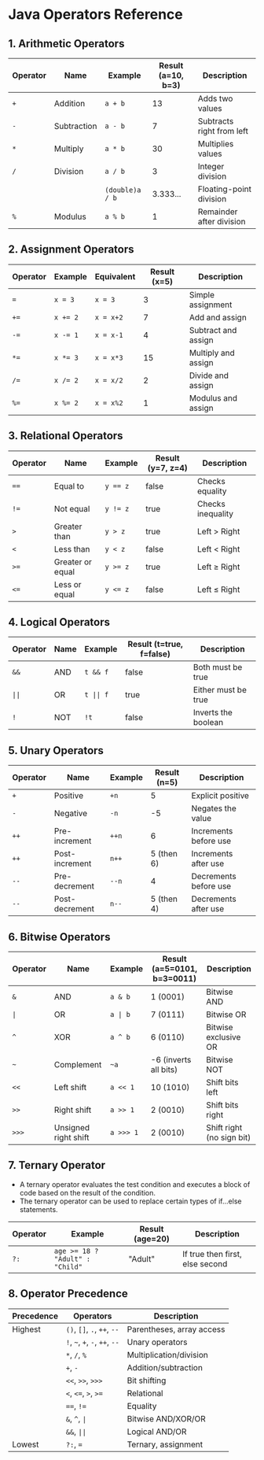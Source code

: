 # Java Operators Reference

## 1. Arithmetic Operators
| Operator | Name        | Example          | Result (a=10, b=3) | Description                  |
|----------|-------------|------------------|--------------------|------------------------------|
| `+`      | Addition    | `a + b`          | 13                 | Adds two values              |
| `-`      | Subtraction | `a - b`          | 7                  | Subtracts right from left    |
| `*`      | Multiply    | `a * b`          | 30                 | Multiplies values            |
| `/`      | Division    | `a / b`          | 3                  | Integer division             |
|          |             | `(double)a / b`  | 3.333...           | Floating-point division      |
| `%`      | Modulus     | `a % b`          | 1                  | Remainder after division     |

## 2. Assignment Operators
| Operator | Example    | Equivalent | Result (x=5) |   Description                  |
|----------|------------|------------|--------------|------------------------------|
| `=`      | `x = 3`    | `x = 3`    | 3            | Simple assignment            |
| `+=`     | `x += 2`   | `x = x+2`  | 7            | Add and assign               |
| `-=`     | `x -= 1`   | `x = x-1`  | 4            | Subtract and assign          |
| `*=`     | `x *= 3`   | `x = x*3`  | 15           | Multiply and assign          |
| `/=`     | `x /= 2`   | `x = x/2`  | 2            | Divide and assign            |
| `%=`     | `x %= 2`   | `x = x%2`  | 1            | Modulus and assign           |

## 3. Relational Operators
| Operator | Name               | Example    | Result (y=7, z=4) | Description                  |
|----------|--------------------|------------|-------------------|------------------------------|
| `==`     | Equal to           | `y == z`   | false             | Checks equality              |
| `!=`     | Not equal          | `y != z`   | true              | Checks inequality            |
| `>`      | Greater than       | `y > z`    | true              | Left > Right                 |
| `<`      | Less than          | `y < z`    | false             | Left < Right                 |
| `>=`     | Greater or equal   | `y >= z`   | true              | Left ≥ Right                 |
| `<=`     | Less or equal      | `y <= z`   | false             | Left ≤ Right                 |

## 4. Logical Operators
| Operator | Name   | Example          | Result (t=true, f=false) | Description                  |
|----------|--------|------------------|--------------------------|------------------------------|
| `&&`     | AND    | `t && f`         | false                    | Both must be true            |
| `\|\|`   | OR     | `t \|\| f`       | true                     | Either must be true          |
| `!`      | NOT    | `!t`             | false                    | Inverts the boolean          |

## 5. Unary Operators
| Operator | Name          | Example    | Result (n=5) | Description                  |
|----------|---------------|------------|--------------|------------------------------|
| `+`      | Positive      | `+n`       | 5            | Explicit positive            |
| `-`      | Negative      | `-n`       | -5           | Negates the value            |
| `++`     | Pre-increment | `++n`      | 6            | Increments before use        |
| `++`     | Post-increment| `n++`      | 5 (then 6)   | Increments after use         |
| `--`     | Pre-decrement | `--n`      | 4            | Decrements before use        |
| `--`     | Post-decrement| `n--`      | 5 (then 4)   | Decrements after use         |

## 6. Bitwise Operators
| Operator | Name          | Example    | Result (a=5=0101, b=3=0011) | Description                  |
|----------|---------------|------------|-----------------------------|------------------------------|
| `&`      | AND           | `a & b`    | 1 (0001)                    | Bitwise AND                  |
| `\|`     | OR            | `a \| b`   | 7 (0111)                    | Bitwise OR                   |
| `^`      | XOR           | `a ^ b`    | 6 (0110)                    | Bitwise exclusive OR         |
| `~`      | Complement    | `~a`       | -6 (inverts all bits)       | Bitwise NOT                  |
| `<<`     | Left shift    | `a << 1`   | 10 (1010)                   | Shift bits left              |
| `>>`     | Right shift   | `a >> 1`   | 2 (0010)                    | Shift bits right             |
| `>>>`    | Unsigned right shift | `a >>> 1` | 2 (0010)       | Shift right (no sign bit)    |

## 7. Ternary Operator
- A ternary operator evaluates the test condition and executes a block of code based on the result of the condition.
- The ternary operator can be used to replace certain types of if...else statements.

| Operator | Example                  | Result (age=20) | Description                  |
|----------|--------------------------|-----------------|------------------------------|
| `?:`     | `age >= 18 ? "Adult" : "Child"` | "Adult" | If true then first, else second |



## 8. Operator Precedence
| Precedence | Operators                     | Description                  |
|------------|-------------------------------|------------------------------|
| Highest    | `()`, `[]`, `.`, `++`, `--`   | Parentheses, array access    |
|            | `!`, `~`, `+`, `-`, `++`, `--`| Unary operators              |
|            | `*`, `/`, `%`                 | Multiplication/division      |
|            | `+`, `-`                      | Addition/subtraction         |
|            | `<<`, `>>`, `>>>`             | Bit shifting                 |
|            | `<`, `<=`, `>`, `>=`          | Relational                   |
|            | `==`, `!=`                    | Equality                     |
|            | `&`, `^`, `\|`                | Bitwise AND/XOR/OR           |
|            | `&&`, `\|\|`                  | Logical AND/OR               |
| Lowest     | `?:`, `=`                     | Ternary, assignment          |



